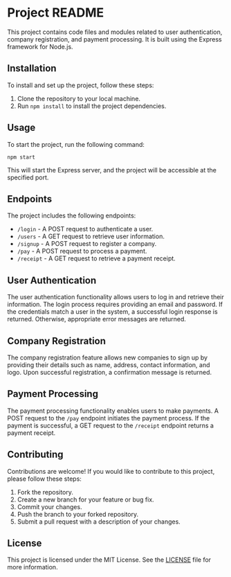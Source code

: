 # Project README

This project contains code files and modules related to user authentication, company registration, and payment processing. It is built using the Express framework for Node.js.

## Installation

To install and set up the project, follow these steps:

1. Clone the repository to your local machine.
2. Run `npm install` to install the project dependencies.

## Usage

To start the project, run the following command:

`npm start`

This will start the Express server, and the project will be accessible at the specified port.

## Endpoints

The project includes the following endpoints:

- `/login` - A POST request to authenticate a user.
- `/users` - A GET request to retrieve user information.
- `/signup` - A POST request to register a company.
- `/pay` - A POST request to process a payment.
- `/receipt` - A GET request to retrieve a payment receipt.

## User Authentication

The user authentication functionality allows users to log in and retrieve their information. The login process requires providing an email and password. If the credentials match a user in the system, a successful login response is returned. Otherwise, appropriate error messages are returned.

## Company Registration

The company registration feature allows new companies to sign up by providing their details such as name, address, contact information, and logo. Upon successful registration, a confirmation message is returned.

## Payment Processing

The payment processing functionality enables users to make payments. A POST request to the `/pay` endpoint initiates the payment process. If the payment is successful, a GET request to the `/receipt` endpoint returns a payment receipt.

## Contributing

Contributions are welcome! If you would like to contribute to this project, please follow these steps:

1. Fork the repository.
2. Create a new branch for your feature or bug fix.
3. Commit your changes.
4. Push the branch to your forked repository.
5. Submit a pull request with a description of your changes.

## License

This project is licensed under the MIT License. See the [LICENSE](LICENSE) file for more information.

